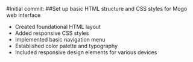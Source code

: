 #Initial commit: ##Set up basic HTML structure and CSS styles for Mogo web interface

- Created foundational HTML layout
- Added responsive CSS styles
- Implemented basic navigation menu
- Established color palette and typography
- Included responsive design elements for various devices
